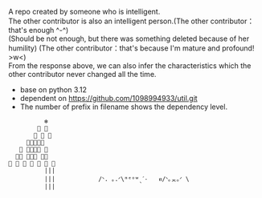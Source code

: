 A repo created by someone who is intelligent.  
The other contributor is also an intelligent person.(The other contributor： that's enough ^-^)  
(Should be not enough, but there was something deleted because of her humility)
(The other contributor：that's because I'm mature and profound! >w<)  
From the response above, we can also infer the characteristics which the other contributor never changed all the time.

* base on python 3.12
* dependent on https://github.com/1098994933/util.git
* The number of prefix in filename shows the dependency level.

<div>

              ❄️
            🎄 🎄
           🎄 🎄 🎄
         🎄🎅🎅🎅🎄
       🎄 🎀🎀🎀🎀 🎄
      🎄🎄 🎁🎁🎁 🎄🎄
    🎄 🎄 🎄 🎄 🎄 🎄 🎄
              |||  
              |||            /ᐠ. ｡.ᐟ\ᵐᵉᵒʷˎˊ˗   ฅ/ᐠ｡ᆽ｡ᐟ \
              |||
</div>


